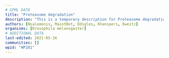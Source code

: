 ```yaml
---
# GPML DATA
title: "Proteasome degradation"
description: "This is a temporary description for Proteasome degradation"
authors: [Nsalomonis, MaintBot, Ddigles, Khanspers, Eweitz]
organisms: [Drosophila melanogaster]
# ADDITIONAL DATA
last-edited: 2021-05-16
communities: []
wpid: "WP281"
---
```

